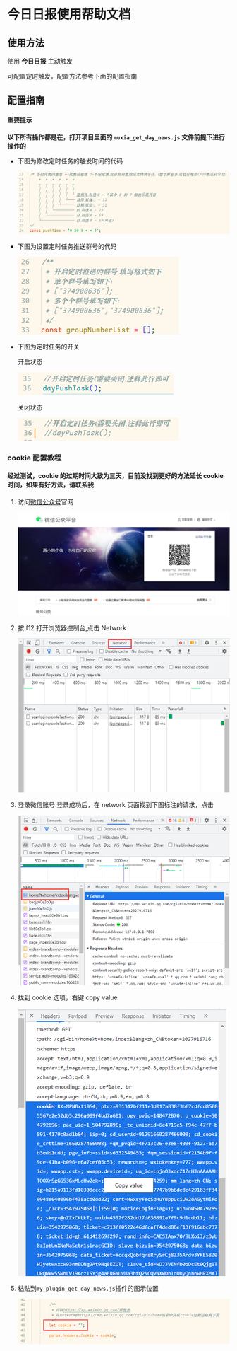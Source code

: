 # 今日日报使用帮助文档

## 使用方法

使用 **今日日报** 主动触发

可配置定时触发，配置方法参考下面的配置指南

## 配置指南

#### 重要提示

**以下所有操作都是在，打开项目里面的 `muxia_get_day_news.js` 文件前提下进行操作的**

-   下图为修改定时任务的触发时间的代码

    ![](./imgs/dayNews/1.jpg)

-   下图为设置定时任务推送群号的代码

    ![](./imgs/dayNews/2.png)

*   下图为定时任务的开关

    开启状态

    ![](./imgs/dayNews/3.png)

    关闭状态

    ![](./imgs/dayNews/4.png)

### cookie 配置教程

#### 经过测试，cookie 的过期时间大致为三天，目前没找到更好的方法延长 cookie 时间，如果有好方法，请联系我

1. 访问[微信公众号](https://mp.weixin.qq.com/)官网

    ![](./imgs/dayNews/help_img_1.png)

2. 按 f12 打开浏览器控制台,点击 Network

    ![](./imgs/dayNews/help_img_2.png)

3. 登录微信账号
   登录成功后，在 network 页面找到下图标注的请求，点击

    ![](./imgs/dayNews/help_img_3.png)

4. 找到 cookie 选项，右键 copy value

    ![](./imgs/dayNews/help_img_4.png)

5. 粘贴到`my_plugin_get_day_news.js`插件的图示位置

    ![](./imgs/dayNews/help_img_5.png)
